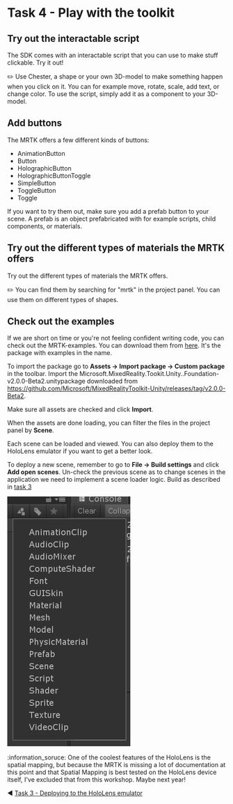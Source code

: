 # Task 4 - Play with the toolkit

## Try out the interactable script

The SDK comes with an interactable script that you can use to make stuff clickable. Try it out!

:pencil2: Use Chester, a shape or your own 3D-model to make something happen when you click on it. You can for example move, rotate, scale, add text, or change color. To use the script, simply add it as a component to your 3D-model.

## Add buttons
The MRTK offers a few different kinds of buttons:
- AnimationButton
- Button
- HolographicButton
- HolographicButtonToggle
- SimpleButton
- ToggleButton
- Toggle

If you want to try them out, make sure you add a prefab button to your scene. A prefab is an object prefabricated with for example scripts, child components, or materials. 

## Try out the different types of materials the MRTK offers

Try out the different types of materials the MRTK offers. 

:pencil2: You can find them by searching for "mrtk" in the project panel. You can use them on different types of shapes.

## Check out the examples

If we are short on time or you're not feeling confident writing code, you can check out the MRTK-examples. You can download them from [here](https://github.com/Microsoft/MixedRealityToolkit-Unity/releases). It's the package with examples in the name. 

To import the package go to **Assets -> Import package -> Custom package** in the toolbar. Import the Microsoft.MixedReality.Tookit.Unity..Foundation-v2.0.0-Beta2.unitypackage downloaded from https://github.com/Microsoft/MixedRealityToolkit-Unity/releases/tag/v2.0.0-Beta2.

Make sure all assets are checked and click **Import**.

When the assets are done loading, you can filter the files in the project panel by **Scene**.

Each scene can be loaded and viewed. You can also deploy them to the HoloLens emulator if you want to get a better look. 

To deploy a new scene, remember to go to **File -> Build settings** and click **Add open scenes**. Un-check the previous scene as to change scenes in the application we need to implement a scene loader logic. Build as described in [task 3](TASK3.md)

!["Project scenes"](Screenshots/project_filter.jpg)

:information_soruce: One of the coolest features of the HoloLens is the spatial mapping, but because the MRTK is missing a lot of documentation at this point and that Spatial Mapping is best tested on the HoloLens device itself, I've excluded that from this workshop. Maybe next year!

:arrow_backward: [Task 3 - Deploying to the HoloLens emulator](TASK3.md) 